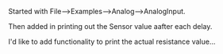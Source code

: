 Started with File-->Examples-->Analog-->AnalogInput. 

Then added in printing out the Sensor value aafter each delay. 

I'd like to add functionality to print the actual resistance value...
